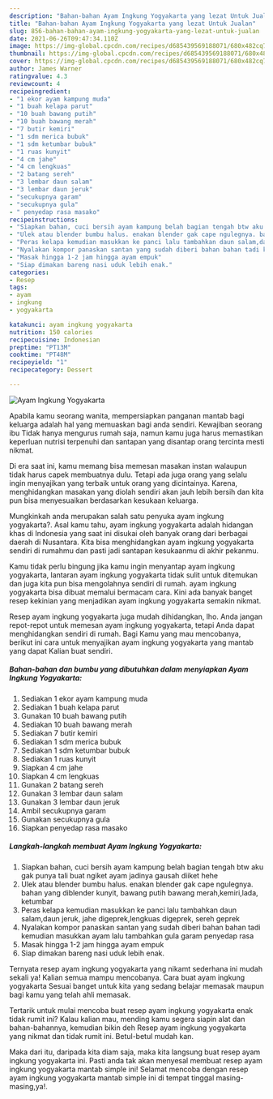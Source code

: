 ```yaml
---
description: "Bahan-bahan Ayam Ingkung Yogyakarta yang lezat Untuk Jualan"
title: "Bahan-bahan Ayam Ingkung Yogyakarta yang lezat Untuk Jualan"
slug: 856-bahan-bahan-ayam-ingkung-yogyakarta-yang-lezat-untuk-jualan
date: 2021-06-26T09:47:34.110Z
image: https://img-global.cpcdn.com/recipes/d685439569188071/680x482cq70/ayam-ingkung-yogyakarta-foto-resep-utama.jpg
thumbnail: https://img-global.cpcdn.com/recipes/d685439569188071/680x482cq70/ayam-ingkung-yogyakarta-foto-resep-utama.jpg
cover: https://img-global.cpcdn.com/recipes/d685439569188071/680x482cq70/ayam-ingkung-yogyakarta-foto-resep-utama.jpg
author: James Warner
ratingvalue: 4.3
reviewcount: 4
recipeingredient:
- "1 ekor ayam kampung muda"
- "1 buah kelapa parut"
- "10 buah bawang putih"
- "10 buah bawang merah"
- "7 butir kemiri"
- "1 sdm merica bubuk"
- "1 sdm ketumbar bubuk"
- "1 ruas kunyit"
- "4 cm jahe"
- "4 cm lengkuas"
- "2 batang sereh"
- "3 lembar daun salam"
- "3 lembar daun jeruk"
- "secukupnya garam"
- "secukupnya gula"
- " penyedap rasa masako"
recipeinstructions:
- "Siapkan bahan, cuci bersih ayam kampung belah bagian tengah btw aku gak punya tali buat ngiket ayam jadinya gausah diiket hehe"
- "Ulek atau blender bumbu halus. enakan blender gak cape ngulegnya. bahan yang diblender kunyit, bawang putih bawang merah,kemiri,lada, ketumbar"
- "Peras kelapa kemudian masukkan ke panci lalu tambahkan daun salam,daun jeruk, jahe digeprek,lengkuas digeprek, sereh geprek"
- "Nyalakan kompor panaskan santan yang sudah diberi bahan bahan tadi kemudian masukkan ayam lalu tambahkan gula garam penyedap rasa"
- "Masak hingga 1-2 jam hingga ayam empuk"
- "Siap dimakan bareng nasi uduk lebih enak."
categories:
- Resep
tags:
- ayam
- ingkung
- yogyakarta

katakunci: ayam ingkung yogyakarta 
nutrition: 150 calories
recipecuisine: Indonesian
preptime: "PT13M"
cooktime: "PT48M"
recipeyield: "1"
recipecategory: Dessert

---
```



![Ayam Ingkung Yogyakarta](https://img-global.cpcdn.com/recipes/d685439569188071/680x482cq70/ayam-ingkung-yogyakarta-foto-resep-utama.jpg)

Apabila kamu seorang wanita, mempersiapkan panganan mantab bagi keluarga adalah hal yang memuaskan bagi anda sendiri. Kewajiban seorang ibu Tidak hanya mengurus rumah saja, namun kamu juga harus memastikan keperluan nutrisi terpenuhi dan santapan yang disantap orang tercinta mesti nikmat.

Di era  saat ini, kamu memang bisa memesan masakan instan walaupun tidak harus capek membuatnya dulu. Tetapi ada juga orang yang selalu ingin menyajikan yang terbaik untuk orang yang dicintainya. Karena, menghidangkan masakan yang diolah sendiri akan jauh lebih bersih dan kita pun bisa menyesuaikan berdasarkan kesukaan keluarga. 



Mungkinkah anda merupakan salah satu penyuka ayam ingkung yogyakarta?. Asal kamu tahu, ayam ingkung yogyakarta adalah hidangan khas di Indonesia yang saat ini disukai oleh banyak orang dari berbagai daerah di Nusantara. Kita bisa menghidangkan ayam ingkung yogyakarta sendiri di rumahmu dan pasti jadi santapan kesukaanmu di akhir pekanmu.

Kamu tidak perlu bingung jika kamu ingin menyantap ayam ingkung yogyakarta, lantaran ayam ingkung yogyakarta tidak sulit untuk ditemukan dan juga kita pun bisa mengolahnya sendiri di rumah. ayam ingkung yogyakarta bisa dibuat memalui bermacam cara. Kini ada banyak banget resep kekinian yang menjadikan ayam ingkung yogyakarta semakin nikmat.

Resep ayam ingkung yogyakarta juga mudah dihidangkan, lho. Anda jangan repot-repot untuk memesan ayam ingkung yogyakarta, tetapi Anda dapat menghidangkan sendiri di rumah. Bagi Kamu yang mau mencobanya, berikut ini cara untuk menyajikan ayam ingkung yogyakarta yang mantab yang dapat Kalian buat sendiri.

<!--inarticleads1-->

##### Bahan-bahan dan bumbu yang dibutuhkan dalam menyiapkan Ayam Ingkung Yogyakarta:

1. Sediakan 1 ekor ayam kampung muda
1. Sediakan 1 buah kelapa parut
1. Gunakan 10 buah bawang putih
1. Sediakan 10 buah bawang merah
1. Sediakan 7 butir kemiri
1. Sediakan 1 sdm merica bubuk
1. Sediakan 1 sdm ketumbar bubuk
1. Sediakan 1 ruas kunyit
1. Siapkan 4 cm jahe
1. Siapkan 4 cm lengkuas
1. Gunakan 2 batang sereh
1. Gunakan 3 lembar daun salam
1. Gunakan 3 lembar daun jeruk
1. Ambil secukupnya garam
1. Gunakan secukupnya gula
1. Siapkan  penyedap rasa masako




<!--inarticleads2-->

##### Langkah-langkah membuat Ayam Ingkung Yogyakarta:

1. Siapkan bahan, cuci bersih ayam kampung belah bagian tengah btw aku gak punya tali buat ngiket ayam jadinya gausah diiket hehe
1. Ulek atau blender bumbu halus. enakan blender gak cape ngulegnya. bahan yang diblender kunyit, bawang putih bawang merah,kemiri,lada, ketumbar
1. Peras kelapa kemudian masukkan ke panci lalu tambahkan daun salam,daun jeruk, jahe digeprek,lengkuas digeprek, sereh geprek
1. Nyalakan kompor panaskan santan yang sudah diberi bahan bahan tadi kemudian masukkan ayam lalu tambahkan gula garam penyedap rasa
1. Masak hingga 1-2 jam hingga ayam empuk
1. Siap dimakan bareng nasi uduk lebih enak.




Ternyata resep ayam ingkung yogyakarta yang nikamt sederhana ini mudah sekali ya! Kalian semua mampu mencobanya. Cara buat ayam ingkung yogyakarta Sesuai banget untuk kita yang sedang belajar memasak maupun bagi kamu yang telah ahli memasak.

Tertarik untuk mulai mencoba buat resep ayam ingkung yogyakarta enak tidak rumit ini? Kalau kalian mau, mending kamu segera siapin alat dan bahan-bahannya, kemudian bikin deh Resep ayam ingkung yogyakarta yang nikmat dan tidak rumit ini. Betul-betul mudah kan. 

Maka dari itu, daripada kita diam saja, maka kita langsung buat resep ayam ingkung yogyakarta ini. Pasti anda tak akan menyesal membuat resep ayam ingkung yogyakarta mantab simple ini! Selamat mencoba dengan resep ayam ingkung yogyakarta mantab simple ini di tempat tinggal masing-masing,ya!.


